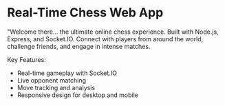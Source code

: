 # Real-Time Chess Web App

"Welcome there... the ultimate online chess experience. Built with Node.js, Express, and Socket.IO. Connect with players from around the world, challenge friends, and engage in intense matches.

Key Features:

- Real-time gameplay with Socket.IO
- Live opponent matching
- Move tracking and analysis
- Responsive design for desktop and mobile
